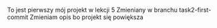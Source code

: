 To jest pierwszy mój projekt w lekcji 5
Zmieniany w branchu task2-first-commit 
Zmieniam opis bo projekt się powiększa
